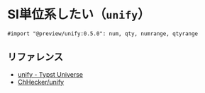 # SI単位系したい（``unify``）

```typst
#import "@preview/unify:0.5.0": num, qty, numrange, qtyrange
```


## リファレンス

- [unify - Typst Universe](https://typst.app/universe/package/unify/)
- [ChHecker/unify](https://github.com/ChHecker/unify)

